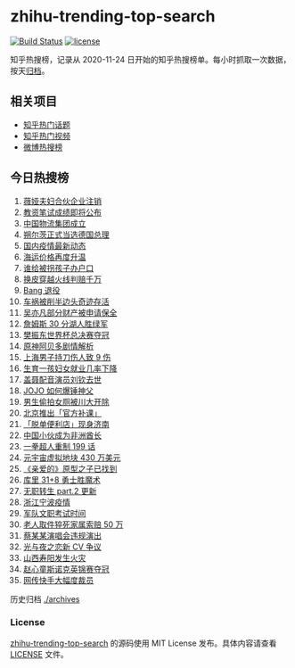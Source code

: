 # zhihu-trending-top-search

[![Build Status](https://github.com/justjavac/zhihu-trending-top-search/workflows/ci/badge.svg?branch=main)](https://github.com/justjavac/zhihu-trending-top-search/actions)
[![license](https://img.shields.io/github/license/justjavac/zhihu-trending-top-search)](https://github.com/justjavac/zhihu-trending-top-search/blob/main/LICENSE)

知乎热搜榜，记录从 2020-11-24 日开始的知乎热搜榜单。每小时抓取一次数据，按天[归档](./archives)。

## 相关项目

- [知乎热门话题](https://github.com/justjavac/zhihu-trending-hot-questions)
- [知乎热门视频](https://github.com/justjavac/zhihu-trending-hot-video)
- [微博热搜榜](https://github.com/justjavac/weibo-trending-hot-search)

## 今日热搜榜

<!-- BEGIN -->
<!-- 最后更新时间 Wed Dec 08 2021 18:15:11 GMT+0800 (China Standard Time) -->

1. [薇娅夫妇合伙企业注销](https://www.zhihu.com/search?q=薇娅)
1. [教资笔试成绩即将公布](https://www.zhihu.com/search?q=教资笔试成绩)
1. [中国物流集团成立](https://www.zhihu.com/search?q=中国物流集团)
1. [朔尔茨正式当选德国总理](https://www.zhihu.com/search?q=朔尔茨)
1. [国内疫情最新动态](https://www.zhihu.com/search?q=疫情)
1. [海运价格再度升温](https://www.zhihu.com/search?q=海运)
1. [谁给被拐孩子办户口](https://www.zhihu.com/search?q=被拐孩子)
1. [换皮穿越火线判赔千万](https://www.zhihu.com/search?q=穿越火线)
1. [Bang 退役](https://www.zhihu.com/search?q=Bang)
1. [车祸被削半边头奇迹存活](https://www.zhihu.com/search?q=女子车祸)
1. [吴亦凡部分财产被申请保全](https://www.zhihu.com/search?q=吴亦凡资产)
1. [詹姆斯 30 分湖人胜绿军](https://www.zhihu.com/search?q=湖人)
1. [樊振东世界杯总决赛夺冠](https://www.zhihu.com/search?q=樊振东)
1. [原神阿贝多剧情解析](https://www.zhihu.com/search?q=原神)
1. [上海男子持刀伤人致 9 伤](https://www.zhihu.com/search?q=上海持刀伤人)
1. [生育一孩妇女就业几率下降](https://www.zhihu.com/search?q=妇女就业率)
1. [盖聂配音演员刘钦去世](https://www.zhihu.com/search?q=刘钦去世)
1. [JOJO 如何爆锤神父](https://www.zhihu.com/search?q=石之海)
1. [男生偷拍女厕被川大开除](https://www.zhihu.com/search?q=四川大学偷拍)
1. [北京推出「官方补课」](https://www.zhihu.com/search?q=北京官方补课)
1. [「脱单便利店」现身济南](https://www.zhihu.com/search?q=脱单便利店)
1. [中国小伙成为非洲酋长](https://www.zhihu.com/search?q=非洲酋长)
1. [一拳超人重制 199 话](https://www.zhihu.com/search?q=一拳超人)
1. [元宇宙虚拟地块 430 万美元](https://www.zhihu.com/search?q=元宇宙虚拟地块)
1. [《亲爱的》原型之子已找到](https://www.zhihu.com/search?q=孙海洋儿子)
1. [库里 31+8 勇士胜魔术](https://www.zhihu.com/search?q=勇士)
1. [无职转生 part.2 更新](https://www.zhihu.com/search?q=无职转生)
1. [浙江宁波疫情](https://www.zhihu.com/search?q=宁波)
1. [军队文职考试时间](https://www.zhihu.com/search?q=军队文职考试)
1. [老人取件猝死家属索赔 50 万](https://www.zhihu.com/search?q=老人取件猝死)
1. [蔡某某演唱会违规演出](https://www.zhihu.com/search?q=蔡某某)
1. [光与夜之恋新 CV 争议](https://www.zhihu.com/search?q=光与夜之恋)
1. [山西寿阳发生火灾](https://www.zhihu.com/search?q=寿阳火灾)
1. [赵心童斯诺克英锦赛夺冠](https://www.zhihu.com/search?q=赵心童)
1. [网传快手大幅度裁员](https://www.zhihu.com/search?q=快手)

<!-- END -->

历史归档 [./archives](./archives)

### License

[zhihu-trending-top-search](https://github.com/justjavac/zhihu-trending-top-search)
的源码使用 MIT License 发布。具体内容请查看 [LICENSE](./LICENSE) 文件。
